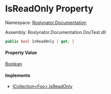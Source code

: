 # IsReadOnly Property

Namespace: [Roslynator.Documentation](../../README.md)

Assembly: Roslynator\.Documentation\.DocTest\.dll

```csharp
public bool IsReadOnly { get; }
```

#### Property Value

[Boolean](https://docs.microsoft.com/en-us/dotnet/api/system.boolean)

#### Implements

* [ICollection\<Foo>.IsReadOnly](https://docs.microsoft.com/en-us/dotnet/api/system.collections.generic.icollection-1.isreadonly)

